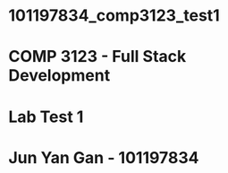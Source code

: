 # 101197834_comp3123_test1
# COMP 3123 - Full Stack Development
# Lab Test 1
# Jun Yan Gan - 101197834